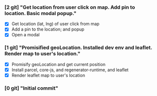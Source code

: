 ### [2 git] "Get location from user click on map. Add pin to location. Basic modal popup."

- [x] Get location (lat, lng) of user click from map
- [x] Add a pin to the location; and popup
- [x] Open a modal

### [1 git] "Promisified geoLocation. Installed dev env and leaflet. Render map to user's location."

- [x] Promisify geoLocation and get current position
- [x] Install parcel, core-js, and regenerator-runtime, and leaflet
- [x] Render leaflet map to user's location

### [0 git] "Initial commit"
